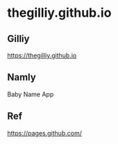 # thegilliy.github.io

## Gilliy
https://thegilliy.github.io    

## Namly    
Baby Name App


## Ref
https://pages.github.com/
